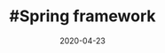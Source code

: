 ---
# Data dodania informacji o wydarzeniu
date: 2020-04-23
# Data wydarzenia
event_date: empty
title: "#Spring framework"
lokalizacja: kurs e-learningowy
prowadzacy: SpringMasterclass
evenea_link:
type: meetup
meetup_link: https://kursy.sages.pl/spring-masterclass/
cena: empty
slideshare:
opis:
  informacje: empty
  program: empty
  uwaga: empty
---